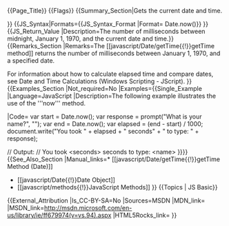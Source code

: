 {{Page_Title}}
{{Flags}}
{{Summary_Section|Gets the current date and time.

}}
{{JS_Syntax|Formats={{JS_Syntax_Format
|Format= Date.now()}}
}}
{{JS_Return_Value
|Description=The number of milliseconds between midnight, January 1, 1970, and the current date and time.}}
{{Remarks_Section
|Remarks=The [[javascript/Date/getTime{{!}}getTime method]] returns the number of milliseconds between January 1, 1970, and a specified date.

For information about how to calculate elapsed time and compare dates, see Date and Time Calculations (Windows Scripting - JScript).
}}
{{Examples_Section
|Not_required=No
|Examples={{Single_Example
|Language=JavaScript
|Description=The following example illustrates the use of the '''now''' method.

|Code= var start = Date.now();
 var response = prompt("What is your name?", "");
 var end = Date.now();
 var elapsed = (end - start) / 1000;
 document.write("You took " + elapsed + " seconds" + " to type: " + response);
 
 // Output:
 // You took &lt;seconds&gt; seconds to type: &lt;name&gt;
}}}}
{{See_Also_Section
|Manual_links=* [[javascript/Date/getTime{{!}}getTime Method (Date)]]
* [[javascript/Date{{!}}Date Object]]
* [[javascript/methods{{!}}JavaScript Methods]]
}}
{{Topics | JS Basic}}

{{External_Attribution
|Is_CC-BY-SA=No
|Sources=MSDN
|MDN_link=
|MSDN_link=http://msdn.microsoft.com/en-us/library/ie/ff679974(v=vs.94).aspx
|HTML5Rocks_link=
}}